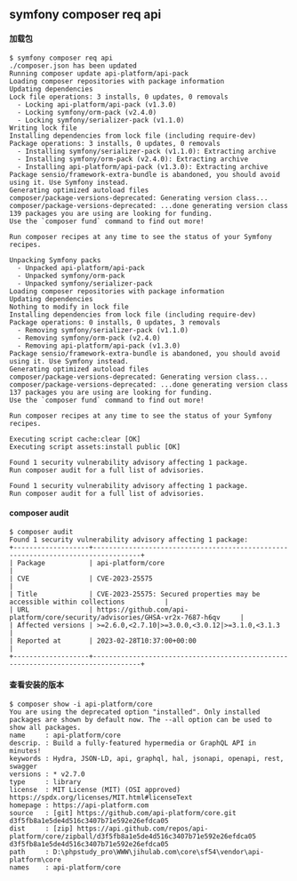 ## symfony composer req api
#### 加载包
	$ symfony composer req api
	./composer.json has been updated
	Running composer update api-platform/api-pack
	Loading composer repositories with package information
	Updating dependencies
	Lock file operations: 3 installs, 0 updates, 0 removals
	  - Locking api-platform/api-pack (v1.3.0)
	  - Locking symfony/orm-pack (v2.4.0)
	  - Locking symfony/serializer-pack (v1.1.0)
	Writing lock file
	Installing dependencies from lock file (including require-dev)
	Package operations: 3 installs, 0 updates, 0 removals
	  - Installing symfony/serializer-pack (v1.1.0): Extracting archive
	  - Installing symfony/orm-pack (v2.4.0): Extracting archive
	  - Installing api-platform/api-pack (v1.3.0): Extracting archive
	Package sensio/framework-extra-bundle is abandoned, you should avoid using it. Use Symfony instead.
	Generating optimized autoload files
	composer/package-versions-deprecated: Generating version class...
	composer/package-versions-deprecated: ...done generating version class
	139 packages you are using are looking for funding.
	Use the `composer fund` command to find out more!
	
	Run composer recipes at any time to see the status of your Symfony recipes.
	
	Unpacking Symfony packs
	  - Unpacked api-platform/api-pack
	  - Unpacked symfony/orm-pack
	  - Unpacked symfony/serializer-pack
	Loading composer repositories with package information
	Updating dependencies
	Nothing to modify in lock file
	Installing dependencies from lock file (including require-dev)
	Package operations: 0 installs, 0 updates, 3 removals
	  - Removing symfony/serializer-pack (v1.1.0)
	  - Removing symfony/orm-pack (v2.4.0)
	  - Removing api-platform/api-pack (v1.3.0)
	Package sensio/framework-extra-bundle is abandoned, you should avoid using it. Use Symfony instead.
	Generating optimized autoload files
	composer/package-versions-deprecated: Generating version class...
	composer/package-versions-deprecated: ...done generating version class
	137 packages you are using are looking for funding.
	Use the `composer fund` command to find out more!
	
	Run composer recipes at any time to see the status of your Symfony recipes.
	
	Executing script cache:clear [OK]
	Executing script assets:install public [OK]
	
	Found 1 security vulnerability advisory affecting 1 package.
	Run composer audit for a full list of advisories.
	
	Found 1 security vulnerability advisory affecting 1 package.
	Run composer audit for a full list of advisories.
#### composer audit

	$ composer audit
	Found 1 security vulnerability advisory affecting 1 package:
	+-------------------+----------------------------------------------------------------------------------+
	| Package           | api-platform/core                                                                |
	| CVE               | CVE-2023-25575                                                                   |
	| Title             | CVE-2023-25575: Secured properties may be accessible within collections          |
	| URL               | https://github.com/api-platform/core/security/advisories/GHSA-vr2x-7687-h6qv     |
	| Affected versions | >=2.6.0,<2.7.10|>=3.0.0,<3.0.12|>=3.1.0,<3.1.3                                   |
	| Reported at       | 2023-02-28T10:37:00+00:00                                                        |
	+-------------------+----------------------------------------------------------------------------------+
#### 查看安装的版本

	$ composer show -i api-platform/core
	You are using the deprecated option "installed". Only installed packages are shown by default now. The --all option can be used to show all packages.
	name     : api-platform/core
	descrip. : Build a fully-featured hypermedia or GraphQL API in minutes!
	keywords : Hydra, JSON-LD, api, graphql, hal, jsonapi, openapi, rest, swagger
	versions : * v2.7.0
	type     : library
	license  : MIT License (MIT) (OSI approved) https://spdx.org/licenses/MIT.html#licenseText
	homepage : https://api-platform.com
	source   : [git] https://github.com/api-platform/core.git d3f5fb8a1e5de4d516c3407b71e592e26efdca05
	dist     : [zip] https://api.github.com/repos/api-platform/core/zipball/d3f5fb8a1e5de4d516c3407b71e592e26efdca05 d3f5fb8a1e5de4d516c3407b71e592e26efdca05
	path     : D:\phpstudy_pro\WWW\jihulab.com\core\sf54\vendor\api-platform\core
	names    : api-platform/core
